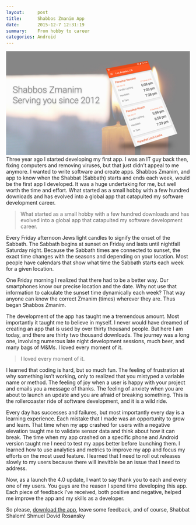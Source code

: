 ```yaml
---
layout:     post
title:      Shabbos Zmanim App
date:       2015-12-7 12:31:19
summary:    From hobby to career
categories: Android
---
```


![Shabbos Zmanim App](/images/shabbos_zmanim_app_banner.jpg)
Three year ago I started developing my first app. I was an IT guy back then, fixing computers and removing viruses, but that just didn’t appeal to me anymore. I wanted to write software and create apps. Shabbos Zmanim, and app to know when the Shabbat (Sabbath) starts and ends each week, would be the first app I developed. It was a huge undertaking for me, but well worth the time and effort. What started as a small hobby with a few hundred downloads and has evolved into a global app that catapulted my software development career.

<blockquote>
	  <p>
	  What started as a small hobby with a few hundred downloads and has evolved into a global app that catapulted my software development career.
	  </p>
</blockquote>

Every Friday afternoon Jews light candles to signify the onset of the Sabbath. The Sabbath begins at sunset on Friday and lasts until nightfall Saturday night. Because the Sabbath times are connected to sunset, the exact time changes with the seasons and depending on your location. Most people have calendars that show what time the Sabbath starts each week for a given location.

One Friday morning I realized that there had to be a better way. Our smartphones know our precise location and the date. Why not use that information to calculate the sunset time dynamically each week? That way anyone can know the correct Zmanim (times) wherever they are. Thus began Shabbos Zmanim.

The development of the app has taught me a tremendous amount. Most importantly it taught me to believe in myself. I never would have dreamed of creating an app that is used by over thirty thousand people. But here I am today, and there are thirty two thousand downloads. The journey was a long one, involving numerous late night development sessions, much beer, and many bags of M&Ms. I loved every moment of it.

<blockquote>
	  <p>
	  I loved every moment of it.
	  </p>
</blockquote>

I learned that coding is hard, but so much fun. The feeling of frustration at why something isn’t working, only to realized that you mistyped a variable name or method. The feeling of joy when a user is happy with your project and emails you a message of thanks. The feeling of anxiety when you are about to launch an update and you are afraid of breaking something. This is the rollercoaster ride of software development, and it is a wild ride.

Every day has successes and failures, but most importantly every day is a learning experience. Each mistake that I made was an opportunity to grow and learn. That time when my app crashed for users with a negative elevation taught me to validate sensor data and think about how it can break. The time when my app crashed on a specific phone and Android version taught me I need to test my apps better before launching them. I learned how to use analytics and metrics to improve my app and focus my efforts on the most used feature. I learned that I need to roll out releases slowly to my users because there will inevitble be an issue that I need to address.

Now, as a launch the 4.0 update, I want to say thank you to each and every one of my users. You guys are the reason I spend time developing this app. Each piece of feedback I’ve received, both positive and negative, helped me improve the app and my skills as a developer.

So please, [download the app](https://play.google.com/store/apps/details?id=com.orbitdesign.easyzmanim_free&referrer=utm_source%3Dpersonal_website%26utm_medium%3Dblog_post), leave some feedback, and of course, Shabbat Shalom!
	Shmuel Dovid Rosansky
